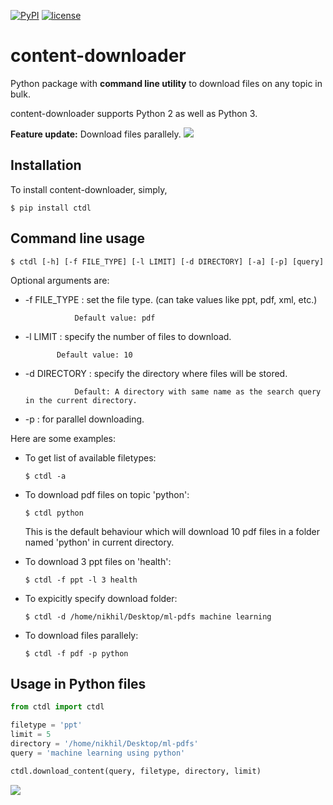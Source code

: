 [![PyPI](https://img.shields.io/badge/PyPi-v1.3-f39f37.svg)](https://pypi.python.org/pypi/ctdl)
[![license](https://img.shields.io/github/license/mashape/apistatus.svg?maxAge=2592000)](https://github.com/nikhilkumarsingh/content-downloader/blob/master/LICENSE.txt)

# content-downloader

Python package with **command line utility** to download files on any topic in bulk.

content-downloader supports Python 2 as well as Python 3.

**Feature update:** Download files parallely.
![](https://media.giphy.com/media/3oKIPlt7APHqWuVl3q/giphy.gif)

## Installation

To install content-downloader, simply,
```
$ pip install ctdl
```

## Command line usage

```
$ ctdl [-h] [-f FILE_TYPE] [-l LIMIT] [-d DIRECTORY] [-a] [-p] [query]
```
Optional arguments are:

- -f FILE_TYPE : set the file type. (can take values like ppt, pdf, xml, etc.)

                 Default value: pdf

- -l LIMIT : specify the number of files to download.

             Default value: 10

- -d DIRECTORY : specify the directory where files will be stored.

                 Default: A directory with same name as the search query in the current directory.

- -p : for parallel downloading.

Here are some examples:

- To get list of available filetypes:

  ```
  $ ctdl -a
  ```

- To download pdf files on topic 'python':

  ```
  $ ctdl python
  ```
  This is the default behaviour which will download 10 pdf files in a folder named 'python' in current directory.

- To download 3 ppt files on 'health':

  ```
  $ ctdl -f ppt -l 3 health
  ```

- To expicitly specify download folder:

  ```
  $ ctdl -d /home/nikhil/Desktop/ml-pdfs machine learning
  ```

- To download files parallely:
  ```
  $ ctdl -f pdf -p python
  ```


## Usage in Python files

```python
from ctdl import ctdl

filetype = 'ppt'
limit = 5
directory = '/home/nikhil/Desktop/ml-pdfs'
query = 'machine learning using python'

ctdl.download_content(query, filetype, directory, limit)
```

![](https://github.com/nikhilkumarsingh/content-downloader/blob/master/example.png)
